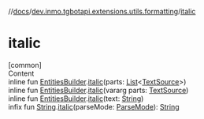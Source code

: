 //[docs](../../index.md)/[dev.inmo.tgbotapi.extensions.utils.formatting](index.md)/[italic](italic.md)



# italic  
[common]  
Content  
inline fun [EntitiesBuilder](-entities-builder/index.md).[italic](italic.md)(parts: [List](https://kotlinlang.org/api/latest/jvm/stdlib/kotlin.collections/-list/index.html)<[TextSource](../dev.inmo.tgbotapi.CommonAbstracts/-text-source/index.md)>)  
inline fun [EntitiesBuilder](-entities-builder/index.md).[italic](italic.md)(vararg parts: [TextSource](../dev.inmo.tgbotapi.CommonAbstracts/-text-source/index.md))  
inline fun [EntitiesBuilder](-entities-builder/index.md).[italic](italic.md)(text: [String](https://kotlinlang.org/api/latest/jvm/stdlib/kotlin/-string/index.html))  
infix fun [String](https://kotlinlang.org/api/latest/jvm/stdlib/kotlin/-string/index.html).[italic](italic.md)(parseMode: [ParseMode](../dev.inmo.tgbotapi.types.ParseMode/-parse-mode/index.md)): [String](https://kotlinlang.org/api/latest/jvm/stdlib/kotlin/-string/index.html)  



